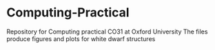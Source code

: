 # Computing-Practical
Repository for Computing practical CO31 at Oxford University
The files produce figures and plots for white dwarf structures

